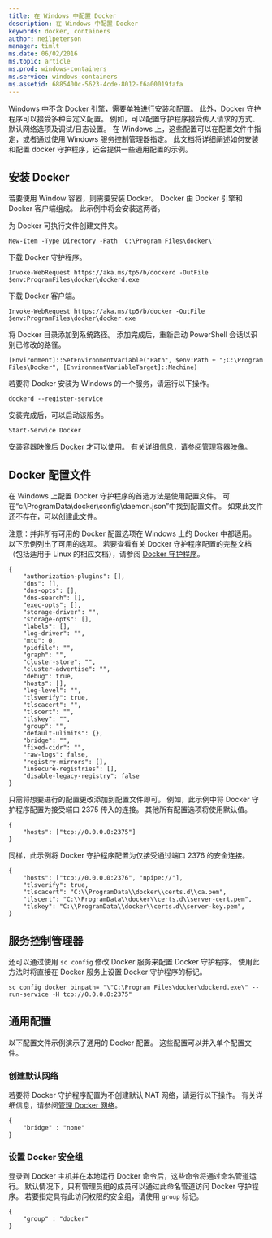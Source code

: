 ```yaml
---
title: 在 Windows 中配置 Docker
description: 在 Windows 中配置 Docker
keywords: docker, containers
author: neilpeterson
manager: timlt
ms.date: 06/02/2016
ms.topic: article
ms.prod: windows-containers
ms.service: windows-containers
ms.assetid: 6885400c-5623-4cde-8012-f6a00019fafa
---
```


Windows 中不含 Docker 引擎，需要单独进行安装和配置。 此外，Docker 守护程序可以接受多种自定义配置。 例如，可以配置守护程序接受传入请求的方式、默认网络选项及调试/日志设置。 在 Windows 上，这些配置可以在配置文件中指定，或者通过使用 Windows 服务控制管理器指定。 此文档将详细阐述如何安装和配置 docker 守护程序，还会提供一些通用配置的示例。

## 安装 Docker

若要使用 Window 容器，则需要安装 Docker。 Docker 由 Docker 引擎和 Docker 客户端组成。 此示例中将会安装这两者。

为 Docker 可执行文件创建文件夹。

```none
New-Item -Type Directory -Path 'C:\Program Files\docker\'
```

下载 Docker 守护程序。

```none
Invoke-WebRequest https://aka.ms/tp5/b/dockerd -OutFile $env:ProgramFiles\docker\dockerd.exe
```

下载 Docker 客户端。

```none
Invoke-WebRequest https://aka.ms/tp5/b/docker -OutFile $env:ProgramFiles\docker\docker.exe
```

将 Docker 目录添加到系统路径。 添加完成后，重新启动 PowerShell 会话以识别已修改的路径。

```none
[Environment]::SetEnvironmentVariable("Path", $env:Path + ";C:\Program Files\Docker", [EnvironmentVariableTarget]::Machine)
```

若要将 Docker 安装为 Windows 的一个服务，请运行以下操作。

```none
dockerd --register-service
```

安装完成后，可以启动该服务。

```none
Start-Service Docker
```

安装容器映像后 Docker 才可以使用。 有关详细信息，请参阅[管理容器映像](../management/manage_images.md)。

## Docker 配置文件

在 Windows 上配置 Docker 守护程序的首选方法是使用配置文件。 可在“c:\ProgramData\docker\config\daemon.json”中找到配置文件。 如果此文件还不存在，可以创建此文件。

注意：并非所有可用的 Docker 配置选项在 Windows 上的 Docker 中都适用。 以下示例列出了可用的选项。 若要查看有关 Docker 守护程序配置的完整文档（包括适用于 Linux 的相应文档），请参阅 [Docker 守护程序]( https://docs.docker.com/v1.10/engine/reference/commandline/daemon/)。

```none
{
    "authorization-plugins": [],
    "dns": [],
    "dns-opts": [],
    "dns-search": [],
    "exec-opts": [],
    "storage-driver": "",
    "storage-opts": [],
    "labels": [],
    "log-driver": "", 
    "mtu": 0,
    "pidfile": "",
    "graph": "",
    "cluster-store": "",
    "cluster-advertise": "",
    "debug": true,
    "hosts": [],
    "log-level": "",
    "tlsverify": true,
    "tlscacert": "",
    "tlscert": "",
    "tlskey": "",
    "group": "",
    "default-ulimits": {},
    "bridge": "",
    "fixed-cidr": "",
    "raw-logs": false,
    "registry-mirrors": [],
    "insecure-registries": [],
    "disable-legacy-registry": false
}
```

只需将想要进行的配置更改添加到配置文件即可。 例如，此示例中将 Docker 守护程序配置为接受端口 2375 传入的连接。 其他所有配置选项将使用默认值。

```none
{
    "hosts": ["tcp://0.0.0.0:2375"]
}
```

同样，此示例将 Docker 守护程序配置为仅接受通过端口 2376 的安全连接。

```none
{
    "hosts": ["tcp://0.0.0.0:2376", "npipe://"],
    "tlsverify": true,
    "tlscacert": "C:\\ProgramData\\docker\\certs.d\\ca.pem",
    "tlscert": "C:\\ProgramData\\docker\\certs.d\\server-cert.pem",
    "tlskey": "C:\\ProgramData\\docker\\certs.d\\server-key.pem",
}
```



## 服务控制管理器

还可以通过使用 `sc config` 修改 Docker 服务来配置 Docker 守护程序。 使用此方法时将直接在 Docker 服务上设置 Docker 守护程序的标记。


```none
sc config docker binpath= "\"C:\Program Files\docker\dockerd.exe\" --run-service -H tcp://0.0.0.0:2375"
```

## 通用配置

以下配置文件示例演示了通用的 Docker 配置。 这些配置可以并入单个配置文件。

### 创建默认网络 

若要将 Docker 守护程序配置为不创建默认 NAT 网络，请运行以下操作。 有关详细信息，请参阅[管理 Docker 网络](../management/container_networking.md)。

```none
{
    "bridge" : "none"
}
```

### 设置 Docker 安全组

登录到 Docker 主机并在本地运行 Docker 命令后，这些命令将通过命名管道运行。 默认情况下，只有管理员组的成员可以通过此命名管道访问 Docker 守护程序。 若要指定具有此访问权限的安全组，请使用 `group` 标记。

```none
{
    "group" : "docker"
}
```


<!--HONumber=Jun16_HO2-->



